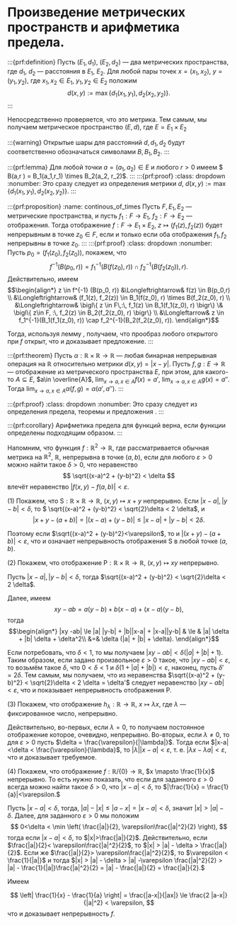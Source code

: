 # Произведение метрических пространств и арифметика предела.

:::{prf:definition}
Пусть $(E_1,d_1)$, $(E_2,d_2)$ — два метрических пространства, где $d_1$, $d_2$ — расстояния в $E_1,$ $E_2$. Для любой пары точек $x = (x_1,x_2)$, $y = (y_1,y_2)$, где $x_1, x_2 \in E_1$, $y_1,y_2 \in E_2$ положим
$$
d(x,y):= \max \{ d_1(x_1,y_1), d_2(x_2,y_2)\}.
$$
:::

Непосредственно проверяется, что это метрика. Тем самым, мы получаем метрическое пространство $(E, d)$, где $E = E_1 \times E_2$

:::{warning}
Открытые шары для расстояний $d,d_1,d_2$ будут соответственно обозначаться символами $B,B_1,B_2.$
:::

:::{prf:lemma}
Для любой точки $a = (a_1,a_2) \in E$ и любого $r >0$ имеем $ B(a,r ) = B_1(a_1,r_1) \times B_2(a_2, r_2)$.
:::
:::{prf:proof}
:class: dropdown
:nonumber:
Это сразу следует из определения метрики $d$, $d(x,y):= \max \{ d_1(x_1,y_1), d_2(x_2,y_2)\}.$
:::

:::{prf:proposition}
:name: continous_of_times
Пусть $F,E_1,E_2$ — метрические пространства, и пусть $f_1:F \to E_1$, $f_2:F \to E_2$ — отображения. Тогда отображение $f:F \to E_1 \times E_2$, $z \mapsto (f_1(z), f_2(z))$ будет непрерывным в точке $z_0 \in F$, если и только если оба отображения $f_1,f_2$ непрерывны в точке $z_0.$
:::
:::{prf:proof}
:class: dropdown
:nonumber:
Пусть $p_0 = (f_1(z_0), f_2(z_0))$, покажем, что 
$$
f^{-1} (B(p_0, r)) = f_1^{-1}(B(f(z_0) , r)) \cap f_2^{-1}( B(f_2(z_0)), r ).
$$
Действительно, имеем
$$\begin{align*}
z \in f^{-1} (B(p_0, r)) &\Longleftrightarrow& f(z) \in B(p_0,r) \\
&\Longleftrightarrow& (f_1(z), f_2(z)) \in B_1(f(z_0), r) \times B(f_2(z_0), r) \\
&\Longleftrightarrow& \bigl\{ z \in F\,:\, f_1(z) \in B_1(f_1(z_0), r) \bigr\} \& \bigl\{ z\in F, :\, f_2(z) \in B_2(f_2(z_0), r) \bigr\} \\
&\Longleftarrow& z \in f_1^{-1}(B_1(f_1(z_0), r)) \cap f_2^{-1}(B_2(f_2(z_0), r)).
\end{align*}$$

Тогда, используя лемму [](#union_and_cap_of_open), получаем, что прообраз любого открытого при $f$ открыт, что и доказывает предложение.
:::

:::{prf:theorem}
Пусть $\alpha: \mathbb{R} \times \mathbb{R} \to \mathbb{R}$ — любая бинарная непрерывная операция на $\mathbb{R}$ относительно метрики $d(x,y) = |x-y|$. Пусть $f,g:E \to \mathbb{R}$ — отображение из метрического пространства $E$, при этом, для какого-то $A \subseteq E$, $a\in \overline{A}$, $\lim_{x\to a, x \in A}f(x) = a'$, $\lim_{x\to a, x \in A}g(x) = a''$. Тогда $\lim_{x\to a, x \in A}\alpha(f,g) = \alpha(a',a'').$
:::

:::{prf:proof}
:class: dropdown
:nonumber:
Это сразу следует из определения предела, теоремы [](#comp_of_continous) и предложения [](#continous_of_times).
:::


:::{prf:corollary}
Арифметика предела для функций верна, если функции определены подходящим образом.
:::

Напомним, что функция $f:\mathbb{R}^2 \to \mathbb{R}$, где рассматривается обычная метрика на $\mathbb{R}^2$, $\mathbb{R}$, непрерывна в точке $(a,b)$, если для любого $\varepsilon >0$ можно найти такое $\delta >0$, что неравенство 
$$
\sqrt{(x-a)^2 + (y-b)^2} < \delta
$$
влечёт неравенство $|f(x,y) - f(a,b)|< \varepsilon$. 

(1) Покажем, что $\mathsf{S}:\mathbb{R} \times \mathbb{R} \to \mathbb{R}$, $(x,y) \mapsto x+y$ непрерывно. Если $|x-a|, |y-b| <\delta$, то $ \sqrt{(x-a)^2 + (y-b)^2} < \sqrt{2}\delta < 2 \delta$, и 
$$
|x+y - (a+b)| = |(x-a) + (y-b)| \le |x-a| + |y-b| < 2 \delta.
$$

Поэтому если $\sqrt{(x-a)^2 + (y-b)^2}<\varepsilon$, то и $|(x+y) - (a+b)|< \varepsilon$, что и означает непрерывность отображения $\mathsf{S}$ в любой точке $(a,b).$

(2) Покажем, что отображение $\mathsf{P}: \mathbb{R} \times \mathbb{R} \to \mathbb{R}$, $(x,y) \mapsto xy$ непрерывно. 

Пусть $|x-a|, |y-b| < \delta$, тогда $\sqrt{(x-a)^2 + (y-b)^2} < \sqrt{2}\delta < 2 \delta$.

Далее, имеем
$$
xy -ab =a (y-b) + b(x-a) + (x-a)(y-b),
$$
тогда
$$\begin{align*}
|xy -ab| \le |a| |y-b| + |b||x-a| + |x-a||y-b| & \le & |a| \delta + |b| \delta + \delta^2\\
&=& \delta (|a| + |b| + \delta).
\end{align*}$$

Если потребовать, что $\delta <1$, то мы получаем $|xy-ab| < \delta (|a| + |b|+1).$ Таким образом, если задано произвольное $\varepsilon >0$ такое, что $|xy -ab| < \varepsilon$, то возьмём такое $\delta$, что $0 < \delta <1$ и $\delta(1 + |a| + |b|)<\varepsilon$, наконец, пусть $\delta' = 2{\delta}$. Тем самым, мы получаем, что из неравенства $\sqrt{(x-a)^2 + (y-b)^2} < \sqrt{2}\delta < 2 \delta = \delta'$ следует неравенство $|xy - ab| < \varepsilon$, что и показывает непрерывность отображения $\mathsf{P}.$

(3) Покажем, что отображение $h_\lambda: \mathbb{R} \to \mathbb{R}$, $x \mapsto \lambda x$, где $\lambda$ — фиксированное число, непрерывно. 

Действительно, во-первых, если $\lambda =0$, то получаем постоянное отображение которое, очевидно, непрерывно. Во-вторых, если $\lambda \ne 0$, то для $\varepsilon >0$ пусть $\delta = \frac{\varepsilon}{|\lambda|}$. Тогда если $|x-a|<\delta < \frac{\varepsilon}{\lambda}$, то $|\lambda||x-a| < \varepsilon$, т. е. $|\lambda x - \lambda a| < \varepsilon$, что и доказывает требуемое.

(4) Покажем, что отображение $f:\mathbb{R}/\{0\} \to \mathbb{R}$, $x \mapsto \frac{1}{x}$ непрерывно. То есть нужно показать, что если для заданного $\varepsilon>0$ всегда можно найти такое $\delta>0$, что $|x-a|<\delta$, то $|\frac{1}{x} = \frac{1}{a}|<\varepsilon.$

Пусть $|x-a|<\delta$, тогда, $|a| - |x| \le |a-x| = |x-a| < \delta$, значит $|x|>|a| -\delta$. Далее, для заданного $\varepsilon>0$ мы положим 
$$
0<\delta < \min \left( \frac{|a|}{2}, \varepsilon\frac{|a|^2}{2} \right),
$$
тогда если $|x-a|< \delta$, то $|x|>\frac{|a|}{2}$. Действительно, если $\frac{|a|}{2}< \varepsilon\frac{|a|^2}{2}$, то $|x| > |a| - \delta > \frac{|a|}{2}$. Если же $\frac{|a|}{2}> \varepsilon\frac{|a|^2}{2}$, то $\varepsilon < \frac{1}{|a|}$ и тогда $|x| > |a| - \delta > |a| -\varepsilon \frac{|a|^2}{2} > |a| - \frac{1}{|a|}\frac{|a|^2}{2} = |a| - \frac{|a|}{2} = \frac{|a|}{2}.$

Имеем

$$
\left| \frac{1}{x} - \frac{1}{a} \right| = \frac{|a-x|}{|ax|} \le \frac{2 |a-x|}{|a|^2} < \varepsilon,
$$
что и доказывает непрерывность $f$.
